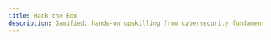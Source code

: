 ```yaml
---
title: Hack the Box
description: Gamified, hands-on upskilling from cybersecurity fundamentals to advanced scenarios.
---
```


